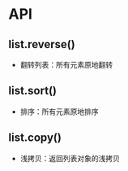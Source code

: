 # API

## list.reverse()

+ 翻转列表：所有元素原地翻转

## list.sort()

+ 排序：所有元素原地排序

## list.copy()

+ 浅拷贝：返回列表对象的浅拷贝
